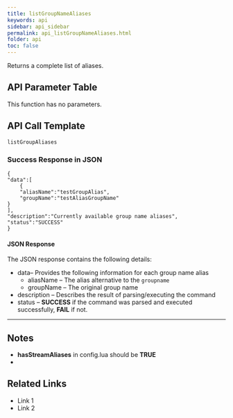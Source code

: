 ```yaml
---
title: listGroupNameAliases
keywords: api
sidebar: api_sidebar
permalink: api_listGroupNameAliases.html
folder: api
toc: false
---
```






Returns a complete list of aliases.



## API Parameter Table

This function has no parameters.



## API Call Template

``` 
listGroupAliases
```



### Success Response in JSON

``` 
{
"data":[
    {
    "aliasName":"testGroupAlias",
    "groupName":"testAliasGroupName"
}
],
"description":"Currently available group name aliases",
"status":"SUCCESS"
}
```



#### JSON Response

The JSON response contains the following details:

- data– Provides the following information for each group name alias
  - aliasName – The alias alternative to the `groupname`
  - groupName – The original group name
- description – Describes the result of parsing/executing the command
- status – **SUCCESS** if the command was parsed and executed successfully, **FAIL** if not.

------

## Notes

- **hasStreamAliases** in config.lua should be **TRUE**
- ​





## **Related Links**

- Link 1
- Link 2